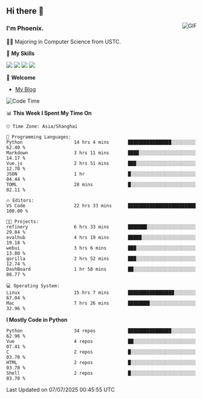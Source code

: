 ## Hi there 👋
<img align="right" alt="GIF" src="https://raw.githubusercontent.com/JoeyBling/JoeyBling/master/pic/pusheencode.gif" />

### I'm Phoenix.

👨‍🎓 Majoring in Computer Science from USTC.

🌟 **My Skills**

![](https://img.shields.io/badge/-Python-3e74a2?style=flat-square&logo=Python&logoColor=fff)
![](https://img.shields.io/badge/-C++-9f62a5?style=flat&logo=cplusplus&logoColor=white)
![](https://img.shields.io/badge/-Linux-185886?style=flat-square&logo=Linux&logoColor=fff)
![](https://img.shields.io/badge/-Rust-ff4136?style=flat-square&logo=Rust&logoColor=fff)

💬 **Welcome**

- [My Blog](https://ysy-phoenix.github.io/)

<!--START_SECTION:waka-->
![Code Time](http://img.shields.io/badge/Code%20Time-1%2C683%20hrs%2023%20mins-blue)

📊 **This Week I Spent My Time On** 

```text
🕑︎ Time Zone: Asia/Shanghai

💬 Programming Languages: 
Python                   14 hrs 4 mins       ████████████████░░░░░░░░░   62.40 % 
Markdown                 3 hrs 11 mins       ████░░░░░░░░░░░░░░░░░░░░░   14.17 % 
Vue.js                   2 hrs 51 mins       ███░░░░░░░░░░░░░░░░░░░░░░   12.70 % 
JSON                     1 hr                █░░░░░░░░░░░░░░░░░░░░░░░░   04.44 % 
TOML                     28 mins             █░░░░░░░░░░░░░░░░░░░░░░░░   02.11 % 

🔥 Editors: 
VS Code                  22 hrs 33 mins      █████████████████████████   100.00 % 

🐱‍💻 Projects: 
refinery                 6 hrs 33 mins       ███████░░░░░░░░░░░░░░░░░░   29.04 % 
evalhub                  4 hrs 19 mins       █████░░░░░░░░░░░░░░░░░░░░   19.18 % 
webui                    3 hrs 6 mins        ███░░░░░░░░░░░░░░░░░░░░░░   13.80 % 
gorilla                  2 hrs 52 mins       ███░░░░░░░░░░░░░░░░░░░░░░   12.74 % 
DashBoard                1 hr 58 mins        ██░░░░░░░░░░░░░░░░░░░░░░░   08.77 % 

💻 Operating System: 
Linux                    15 hrs 7 mins       █████████████████░░░░░░░░   67.04 % 
Mac                      7 hrs 26 mins       ████████░░░░░░░░░░░░░░░░░   32.96 % 
```

**I Mostly Code in Python** 

```text
Python                   34 repos            ████████████████░░░░░░░░░   62.96 % 
Vue                      4 repos             ██░░░░░░░░░░░░░░░░░░░░░░░   07.41 % 
C                        2 repos             █░░░░░░░░░░░░░░░░░░░░░░░░   03.70 % 
HTML                     2 repos             █░░░░░░░░░░░░░░░░░░░░░░░░   03.70 % 
Shell                    2 repos             █░░░░░░░░░░░░░░░░░░░░░░░░   03.70 % 
```




 Last Updated on 07/07/2025 00:45:55 UTC
<!--END_SECTION:waka-->

<!--
**ysy-phoenix/ysy-phoenix** is a ✨ _special_ ✨ repository because its `README.md` (this file) appears on your GitHub profile.

Here are some ideas to get you started:

- 🔭 I’m currently working on ...
- 🌱 I’m currently learning ...
- 👯 I’m looking to collaborate on ...
- 🤔 I’m looking for help with ...
- 💬 Ask me about ...
- 📫 How to reach me: ...
- 😄 Pronouns: ...
- ⚡ Fun fact: ...
-->
